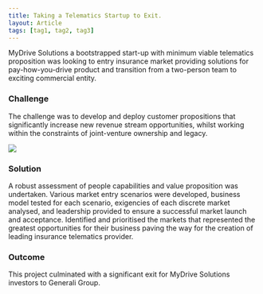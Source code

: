 ```yaml
---
title: Taking a Telematics Startup to Exit.
layout: Article
tags: [tag1, tag2, tag3]
---
```

<div class="bg-white">
<p class="text-blue text-xl font-sans-serif font-medium">MyDrive Solutions a bootstrapped start-up with minimum viable telematics proposition was looking to entry insurance market providing solutions for pay-how-you-drive product and transition from a two-person team to exciting commercial entity.
</p>
<h3 class="text-green pt-4">Challenge</h3>
<p class="py-4 font-bold font-green-dark">The challenge was to develop and deploy customer propositions that
significantly increase new revenue stream opportunities, whilst working within the constraints of
joint-venture ownership and legacy.</p>
</div>
<div class="md:-mx-32 text-center">
<img src="/mydrive.png" class="w-100">
</div>
<div class="bg-white py-4">
<h3 class="text-green t-4">Solution</h3>
<p class="py-4">A robust assessment of people capabilities and value proposition was undertaken. Various market
entry scenarios were developed, business model tested for each scenario, exigencies of each discrete market
analysed, and leadership provided to ensure a successful market launch and acceptance. Identified and
prioritised the markets that represented the greatest opportunities for their business paving the way for
the creation of leading insurance telematics provider.</p>
</div>
<div class="bg-white bg-blue-lightest rounded p-4 md:-m-4">
<h3 class="text-blue-darker">Outcome</h3>
<p class="pt-4 font-bold font-green-dark">This project culminated with a significant exit for MyDrive Solutions
investors to Generali Group.</p>
</div>